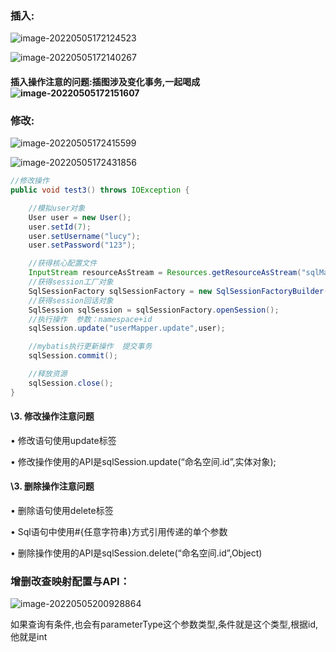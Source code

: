 ### 插入:

![image-20220505172124523](../../../blog/zheng-s/source/image/image-20220505172124523.png)

![image-20220505172140267](../../../blog/zheng-s/source/image/image-20220505172140267.png)

#### 插入操作注意的问题:插图涉及变化事务,一起喝成![image-20220505172151607](../../../blog/zheng-s/source/image/image-20220505172151607.png)



### 修改:

![image-20220505172415599](../../../blog/zheng-s/source/image/image-20220505172415599.png)

![image-20220505172431856](../../../blog/zheng-s/source/image/image-20220505172431856.png)

```java
//修改操作
public void test3() throws IOException {

    //模拟user对象
    User user = new User();
    user.setId(7);
    user.setUsername("lucy");
    user.setPassword("123");

    //获得核心配置文件
    InputStream resourceAsStream = Resources.getResourceAsStream("sqlMapConfig.xml");
    //获得session工厂对象
    SqlSessionFactory sqlSessionFactory = new SqlSessionFactoryBuilder().build(resourceAsStream);
    //获得session回话对象
    SqlSession sqlSession = sqlSessionFactory.openSession();
    //执行操作  参数：namespace+id
    sqlSession.update("userMapper.update",user);

    //mybatis执行更新操作  提交事务
    sqlSession.commit();

    //释放资源
    sqlSession.close();
}
```

#### \3. 修改操作注意问题

 • 修改语句使用update标签 

• 修改操作使用的API是sqlSession.update(“命名空间.id”,实体对象);

#### \3. 删除操作注意问题 

• 删除语句使用delete标签 

• Sql语句中使用#{任意字符串}方式引用传递的单个参数

 • 删除操作使用的API是sqlSession.delete(“命名空间.id”,Object)





### 增删改查映射配置与API：

![image-20220505200928864](../../../blog/zheng-s/source/image/image-20220505200928864.png)

如果查询有条件,也会有parameterType这个参数类型,条件就是这个类型,根据id,他就是int
